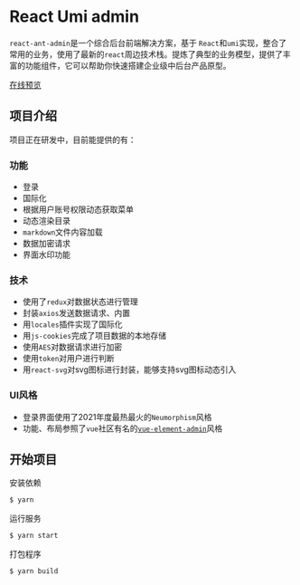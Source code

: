 # React Umi admin

`react-ant-admin`是一个综合后台前端解决方案，基于 `React`和`umi`实现，整合了常用的业务，使用了最新的`react`周边技术栈。提炼了典型的业务模型，提供了丰富的功能组件，它可以帮助你快速搭建企业级中后台产品原型。

[在线预览](https://bujidao.github.io/react-ant-admin-1.0/#/login)

## 项目介绍

项目正在研发中，目前能提供的有：

### 功能
* 登录
* 国际化
* 根据用户账号权限动态获取菜单
* 动态渲染目录
* `markdown`文件内容加载
* 数据加密请求
* 界面水印功能

### 技术
* 使用了`redux`对数据状态进行管理
* 封装`axios`发送数据请求、内置
* 用`locales`插件实现了国际化
* 用`js-cookies`完成了项目数据的本地存储
* 使用`AES`对数据请求进行加密
* 使用`token`对用户进行判断
* 用`react-svg`对svg图标进行封装，能够支持svg图标动态引入

### UI风格
* 登录界面使用了2021年度最热最火的`Neumorphism`风格
* 功能、布局参照了`vue`社区有名的[`vue-element-admin`](https://github.com/PanJiaChen/vue-element-admin)风格

## 开始项目

安装依赖

```bash
$ yarn
```

运行服务

```bash
$ yarn start
```

打包程序

```bash
$ yarn build
```
